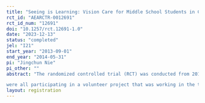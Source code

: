```yaml
---
title: "Seeing is Learning: Vision Care for Middle School Students in China's Rural Areas"
rct_id: "AEARCTR-0012691"
rct_id_num: "12691"
doi: "10.1257/rct.12691-1.0"
date: "2023-12-13"
status: "completed"
jel: "I21"
start_year: "2013-09-01"
end_year: "2014-05-31"
pi: "Jingchun Nie"
pi_other: ""
abstract: "The randomized controlled trial (RCT) was conducted from 2013 to 2014 in rural middle schools located in Shaanxi Province, China. Out of a total of 32 schools, one class each from grade seven and eight were randomly selected. All students within the sampled classes underwent an eye examination, and those identified as myopic were further refracted. The refractionists were from a nonproﬁtorganization called OneSight, a foundation that aims to provide access to quality vision care and eyewear in underserved communities worldwide. The refractionists
were all participating in a volunteer project that was working in the three sample counties. Among the 32 schools, 16 were randomly chosen as treatment schools where free eyeglasses were manufactured and provided to all myopic students. The baseline survey took place in September 2013, while the endline survey was conducted in May 2014. This study was led by a team consisting of scholars from Shaanxi Normal University and Stanford University under the team of REAP. The project was designed to investigate the impact of addressing students' vision problems on their academic performance, thereby yielding implications for policy regarding student vision issues."
layout: registration
---
```


